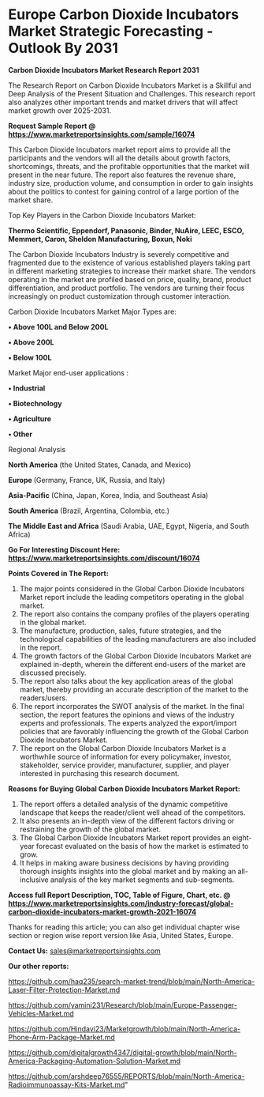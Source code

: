  # Europe Carbon Dioxide Incubators Market Strategic Forecasting - Outlook By 2031

<strong>Carbon Dioxide Incubators Market Research Report 2031</strong>

The Research Report on Carbon Dioxide Incubators Market is a Skillful and Deep Analysis of the Present Situation and Challenges. This research report also analyzes other important trends and market drivers that will affect market growth over 2025-2031.

<strong>Request Sample Report @ <a href=https://www.marketreportsinsights.com/sample/16074>https://www.marketreportsinsights.com/sample/16074</a></strong>

This Carbon Dioxide Incubators market report aims to provide all the participants and the vendors will all the details about growth factors, shortcomings, threats, and the profitable opportunities that the market will present in the near future. The report also features the revenue share, industry size, production volume, and consumption in order to gain insights about the politics to contest for gaining control of a large portion of the market share.

Top Key Players in the Carbon Dioxide Incubators Market:

<strong>Thermo Scientific, Eppendorf, Panasonic, Binder, NuAire, LEEC, ESCO, Memmert, Caron, Sheldon Manufacturing, Boxun, Noki</strong>

The Carbon Dioxide Incubators Industry is severely competitive and fragmented due to the existence of various established players taking part in different marketing strategies to increase their market share. The vendors operating in the market are profiled based on price, quality, brand, product differentiation, and product portfolio. The vendors are turning their focus increasingly on product customization through customer interaction.

Carbon Dioxide Incubators Market Major Types are:

<strong>• Above 100L and Below 200L

• Above 200L

• Below 100L</strong>

Market Major end-user applications :

<strong>• Industrial

• Biotechnology

• Agriculture

• Other</strong>

Regional Analysis

</u><strong><b>North America</b></strong> (the United States, Canada, and Mexico)

<strong><b>Europe </b></strong>(Germany, France, UK, Russia, and Italy)

<strong><b>Asia-Pacific</b></strong> (China, Japan, Korea, India, and Southeast Asia)

<strong><b>South America</b></strong> (Brazil, Argentina, Colombia, etc.)

<strong><b>The Middle East and Africa</b></strong> (Saudi Arabia, UAE, Egypt, Nigeria, and South Africa)

<strong>Go For Interesting Discount Here: <a href=https://www.marketreportsinsights.com/discount/16074>https://www.marketreportsinsights.com/discount/16074</a></strong>

<strong>Points Covered in The Report:</strong>
<ol>
  <li>The major points considered in the Global Carbon Dioxide Incubators Market report include the leading competitors operating in the global market.</li>
  <li>The report also contains the company profiles of the players operating in the global market.</li>
  <li>The manufacture, production, sales, future strategies, and the technological capabilities of the leading manufacturers are also included in the report.</li>
  <li>The growth factors of the Global Carbon Dioxide Incubators Market are explained in-depth, wherein the different end-users of the market are discussed precisely.</li>
  <li>The report also talks about the key application areas of the global market, thereby providing an accurate description of the market to the readers/users.</li>
  <li>The report incorporates the SWOT analysis of the market. In the final section, the report features the opinions and views of the industry experts and professionals. The experts analyzed the export/import policies that are favorably influencing the growth of the Global Carbon Dioxide Incubators Market.</li>
  <li>The report on the Global Carbon Dioxide Incubators Market is a worthwhile source of information for every policymaker, investor, stakeholder, service provider, manufacturer, supplier, and player interested in purchasing this research document.</li>
</ol>
<strong>Reasons for Buying Global Carbon Dioxide Incubators Market Report:</strong>

<ol>
  <li>The report offers a detailed analysis of the dynamic competitive landscape that keeps the reader/client well ahead of the competitors.</li>
  <li>It also presents an in-depth view of the different factors driving or restraining the growth of the global market.</li>
  <li>The Global Carbon Dioxide Incubators Market report provides an eight-year forecast evaluated on the basis of how the market is estimated to grow.</li>
  <li>It helps in making aware business decisions by having providing thorough insights insights into the global market and by making an all-inclusive analysis of the key market segments and sub-segments.</li>
</ol>
<strong>Access full Report Description, TOC, Table of Figure, Chart, etc. @ <a href=https://www.marketreportsinsights.com/industry-forecast/global-carbon-dioxide-incubators-market-growth-2021-16074>https://www.marketreportsinsights.com/industry-forecast/global-carbon-dioxide-incubators-market-growth-2021-16074</a></strong>


Thanks for reading this article; you can also get individual chapter wise section or region wise report version like Asia, United States, Europe.

<strong>Contact Us:</strong>
sales@marketreportsinsights.com

<strong>Our other reports:</strong>

<a href=https://github.com/haq235/search-market-trend/blob/main/North-America-Laser-Filter-Protection-Market.md>https://github.com/haq235/search-market-trend/blob/main/North-America-Laser-Filter-Protection-Market.md</a>

<a href=https://github.com/yamini231/Research/blob/main/Europe-Passenger-Vehicles-Market.md>https://github.com/yamini231/Research/blob/main/Europe-Passenger-Vehicles-Market.md</a>

<a href=https://github.com/Hindavi23/Marketgrowth/blob/main/North-America-Phone-Arm-Package-Market.md>https://github.com/Hindavi23/Marketgrowth/blob/main/North-America-Phone-Arm-Package-Market.md</a>

<a href=https://github.com/digitalgrowth4347/digital-growth/blob/main/North-America-Packaging-Automation-Solution-Market.md>https://github.com/digitalgrowth4347/digital-growth/blob/main/North-America-Packaging-Automation-Solution-Market.md</a>

<a href=https://github.com/arshdeep76555/REPORTS/blob/main/North-America-Radioimmunoassay-Kits-Market.md>https://github.com/arshdeep76555/REPORTS/blob/main/North-America-Radioimmunoassay-Kits-Market.md</a>"
